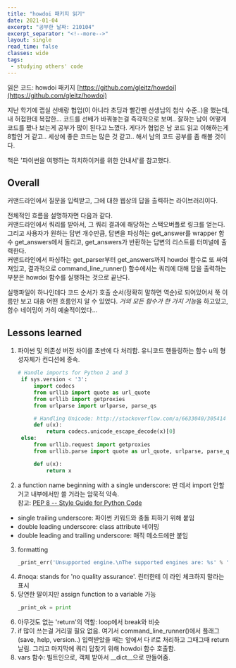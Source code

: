 ```yaml
---
title: "howdoi 패키지 읽기"
date: 2021-01-04
excerpt: "공부한 날짜: 210104"
excerpt_separator: "<!--more-->"
layout: single
read_time: false
classes: wide
tags: 
 - studying others' code
---
```



읽은 코드: howdoi 패키지 [https://github.com/gleitz/howdoi](https://github.com/gleitz/howdoi)

지난 학기에 랩실 선배랑 협업(이 아니라 초딩과 빨간펜 선생님의 첨삭 수준..)을 했는데, 내 허접한데 복잡한... 코드를 선배가 바꿔놓는걸 즉각적으로 보며.. 잘하는 남이 어떻게 코드를 짰나 보는게 공부가 많이 된다고 느꼈다. 게다가 협업은 남 코드 읽고 이해하는게 8할인 거 같고.. 세상에 좋은 코드는 많은 것 같고.. 해서 남의 코드 공부를 좀 해볼 것이다.


책은 '파이썬을 여행하는 히치하이커를 위한 안내서'를 참고했다.


## Overall

커맨드라인에서 질문을 입력받고, 그에 대한 웹상의 답을 출력하는 라이브러리이다.  


전체적인 흐름을 설명하자면 다음과 같다.  
커맨드라인에서 쿼리를 받아서, 그 쿼리 결과에 해당하는 스택오버플로 링크를 얻는다. 그리고 사용자가 원하는 답변 개수만큼, 답변을 파싱하는 get_answer를 wrapper 함수 get_answers에서 돌리고, get_answers가 반환하는 답변의 리스트를 터미널에 출력한다.  
커맨드라인에서 파싱하는 get_parser부터 get_answers까지 howdoi 함수로 또 싸여져있고, 결과적으로 command_line_runner()	함수에서는 쿼리에 대해 답을 출력하는 부분은 howdoi 함수를 실행하는 것으로 끝난다.  


실행파일이 하나인데다 코드 순서가 호출 순서(정확히 말하면 역순)로 되어있어서 쭉 이름만 보고 대충 어떤 흐름인지 알 수 있었다.
*거의 모든 함수가 한 가지 기능*을 하고있고, 함수 네이밍이 가히 예술적이었다...



## Lessons learned

1. 파이썬 및 의존성 버전 차이를 초반에 다 처리함. 유니코드 핸들링하는 함수 u의 형성자체가 컨디션에 종속.
   ```python
   # Handle imports for Python 2 and 3
	if sys.version < '3':
	    import codecs
	    from urllib import quote as url_quote
	    from urllib import getproxies
	    from urlparse import urlparse, parse_qs

	    # Handling Unicode: http://stackoverflow.com/a/6633040/305414
	    def u(x):
	        return codecs.unicode_escape_decode(x)[0]
	else:
	    from urllib.request import getproxies
	    from urllib.parse import quote as url_quote, urlparse, parse_qs

	    def u(x):
	        return x
   ```
2. a function name beginning with a single underscore: 딴 데서 import 안할 거고 내부에서만 쓸 거라는 암묵적 약속.  
참고: [PEP 8 -- Style Guide for Python Code](https://www.python.org/dev/peps/pep-0008/)
 - single trailing underscore: 파이썬 키워드와 충돌 피하기 위해 붙임
 - double leading underscore: class attribute 네이밍
 - double leading and trailing underscore: 매직 메소드에만 붙임
3. formatting
   ```python
   _print_err('Unsupported engine.\nThe supported engines are: %s' % ', '.join(SUPPORTED_SEARCH_ENGINES))
   ```
4. \#noqa: stands for 'no quality assurance'. 린터한테 이 라인 체크하지 말라는 표시
5. 당연한 말이지만 assign function to a variable 가능
   ```python
   _print_ok = print
   ```
6. 아무것도 없는 'return'의 역할: loop에서 break와 비슷
7. if 많이 쓰는걸 거리낄 필요 없음. 여기서 command_line_runner()에서 플래그(save, help, version..) 입력받았을 때는 앞에서 다 if로 처리하고 그때그때 return 날림. 그리고 마지막에 쿼리 답찾기 위해 howdoi 함수 호출함.
8. vars 함수: 빌트인으로, 객체 받아서 __dict__으로 만들어줌. 

